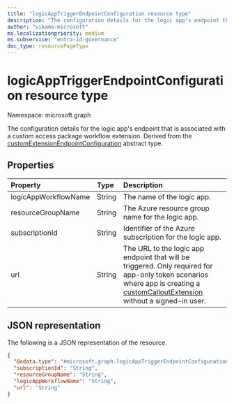 ```yaml
---
title: "logicAppTriggerEndpointConfiguration resource type"
description: "The configuration details for the logic app's endpoint that is associated with a custom access package workflow extension."
author: "vikama-microsoft"
ms.localizationpriority: medium
ms.subservice: "entra-id-governance"
doc_type: resourcePageType
---
```


# logicAppTriggerEndpointConfiguration resource type

Namespace: microsoft.graph

The configuration details for the logic app's endpoint that is associated with a custom access package workflow extension. Derived from the [customExtensionEndpointConfiguration](customextensionendpointconfiguration.md) abstract type.

## Properties

|Property|Type|Description|
|:---|:---|:---|
|logicAppWorkflowName|String|The name of the logic app.|
|resourceGroupName|String|The Azure resource group name for the logic app.|
|subscriptionId|String|Identifier of the Azure subscription for the logic app.|
|url|String| The URL to the logic app endpoint that will be triggered. Only required for app-only token scenarios where app is creating a [customCalloutExtension](../resources/customcalloutextension.md) without a signed-in user.|

## JSON representation

The following is a JSON representation of the resource.
<!-- {
  "blockType": "resource",
  "@odata.type": "microsoft.graph.logicAppTriggerEndpointConfiguration",
  "baseType": "microsoft.graph.customExtensionEndpointConfiguration"
}
-->
``` json
{
  "@odata.type": "#microsoft.graph.logicAppTriggerEndpointConfiguration",
  "subscriptionId": "String",
  "resourceGroupName": "String",
  "logicAppWorkflowName": "String",
  "url": "String"
}
```
